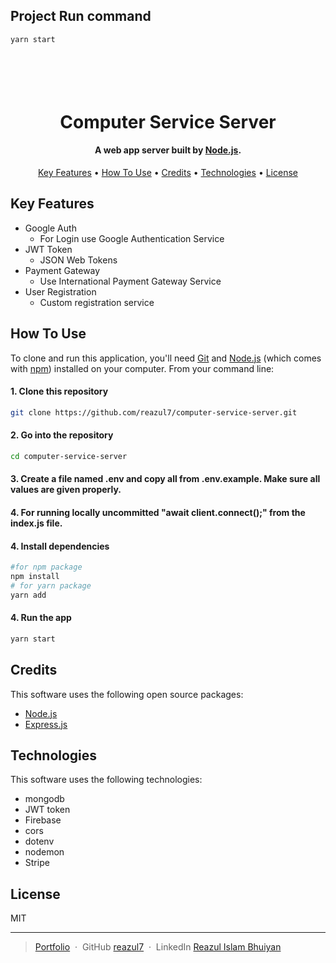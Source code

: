 ## Project Run command
```bash
yarn start
```
<h1 align="center">
  <br>
  <!-- <a href="#"><img src="https://...png" alt="..." width="200"></a> -->
  <br>
  Computer Service Server
  <br>
</h1>

<h4 align="center">A web app server built by <a href="https://nodejs.org/en" target="_blank">Node.js</a>.</h4>



<p align="center">
  <a href="#key-features">Key Features</a> •
  <a href="#how-to-use">How To Use</a> •
  <a href="#credits">Credits</a> •
  <a href="#technologies">Technologies</a> •
  <a href="#license">License</a>
</p>

<!-- ![screenshot](https://........gif) -->

## Key Features

* Google Auth
  - For Login use Google Authentication Service
* JWT Token
  - JSON Web Tokens
* Payment Gateway
  - Use International Payment Gateway Service
* User Registration
  - Custom registration service

## How To Use

To clone and run this application, you'll need [Git](https://git-scm.com) and [Node.js](https://nodejs.org/en/download/) (which comes with [npm](http://npmjs.com)) installed on your computer. From your command line:

#### 1. Clone this repository
```bash
git clone https://github.com/reazul7/computer-service-server.git
```

#### 2. Go into the repository
```bash
cd computer-service-server
```
#### 3. Create a file named .env and copy all from .env.example. Make sure all values are given properly.
#### 4. For running locally uncommitted "await client.connect();" from the index.js file.

#### 4. Install dependencies
```bash
#for npm package
npm install
# for yarn package
yarn add
```

#### 4. Run the app
```bash
yarn start
```

## Credits

This software uses the following open source packages:

- [Node.js](https://nodejs.org/en)
- [Express.js](https://expressjs.com/)


## Technologies

This software uses the following technologies:
- mongodb
- JWT token
- Firebase
- cors
- dotenv
- nodemon
- Stripe


## License

MIT

---

> [Portfolio](https://portfolio-8a25a.web.app/) &nbsp;&middot;&nbsp;
> GitHub [reazul7](https://github.com/reazul7) &nbsp;&middot;&nbsp;
> LinkedIn [Reazul Islam Bhuiyan](https://www.linkedin.com/in/reazul7/)

